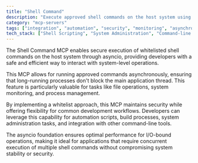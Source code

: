 ```yaml
---
title: "Shell Command"
description: "Execute approved shell commands on the host system using asyncio for efficient, non-blocking operations."
category: "mcp-servers"
tags: ["integration", "automation", "security", "monitoring", "asynchronous", "whitelist"]
tech_stack: ["Shell Scripting", "System Administration", "Command-line Tools", "Automation", "asyncio", "I/O-bound operations"]
---
```


The Shell Command MCP enables secure execution of whitelisted shell commands on the host system through asyncio, providing developers with a safe and efficient way to interact with system-level operations. 

This MCP allows for running approved commands asynchronously, ensuring that long-running processes don't block the main application thread. This feature is particularly valuable for tasks like file operations, system monitoring, and process management.

By implementing a whitelist approach, this MCP maintains security while offering flexibility for common development workflows. Developers can leverage this capability for automation scripts, build processes, system administration tasks, and integration with other command-line tools. 

The asyncio foundation ensures optimal performance for I/O-bound operations, making it ideal for applications that require concurrent execution of multiple shell commands without compromising system stability or security.